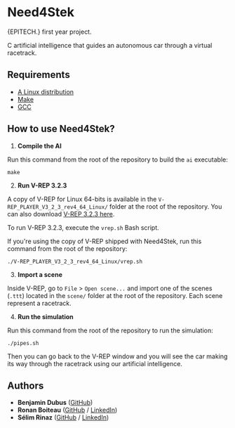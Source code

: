 # Need4Stek

{EPITECH.} first year project.

C artificial intelligence that guides an autonomous car through a virtual racetrack.

## Requirements

 - [A Linux distribution](https://en.wikipedia.org/wiki/Linux_distribution)
 - [Make](https://www.gnu.org/software/make/)
 - [GCC](https://gcc.gnu.org/)

## How to use Need4Stek?

 1. **Compile the AI**

Run this command from the root of the repository to build the `ai` executable:
```
make
```

 2. **Run V-REP 3.2.3**

A copy of V-REP for Linux 64-bits is available in the `V-REP_PLAYER_V3_2_3_rev4_64_Linux/` folder at the root of the repository. You can also download [V-REP 3.2.3 here](http://www.coppeliarobotics.com/previousversions.html).

To run V-REP 3.2.3, execute the `vrep.sh` Bash script.

If you're using the copy of V-REP shipped with Need4Stek, run this command from the root of the repository:
```
./V-REP_PLAYER_V3_2_3_rev4_64_Linux/vrep.sh
```

 3. **Import a scene**

Inside V-REP, go to `File` > `Open scene...` and import one of the scenes (`.ttt`) located in the `scene/` folder at the root of the repository. Each scene represent a racetrack.

 4. **Run the simulation**

Run this command from the root of the repository to run the simulation:
```
./pipes.sh
```

Then you can go back to the V-REP window and you will see the car making its way through the racetrack using our artificial intelligence.

## Authors

* **Benjamin Dubus** ([GitHub](https://github.com/dubus-b))
* **Ronan Boiteau** ([GitHub](https://github.com/ronanboiteau) / [LinkedIn](https://www.linkedin.com/in/ronanboiteau/))
* **Sélim Rinaz** ([GitHub](https://github.com/rinaz-a) / [LinkedIn](https://www.linkedin.com/in/selim-rinaz/))
